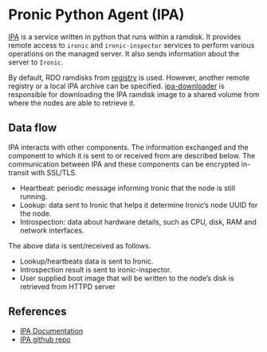 # Pronic Python Agent (IPA)

[IPA](https://docs.openstack.org/ironic-python-agent/latest/) is a service written in python that runs within a ramdisk. It provides remote access to `ironic` and `ironic-inspector` services to perform various operations on the managed server. It also sends information about the server to `Ironic`.

By default, RDO ramdisks from [registry](https://images.rdoproject.org/centos8/master/rdo_trunk) is used. However, another remote registry or a local IPA archive can be specified.
[ipa-downloader](https://github.com/metal3-io/ironic-ipa-downloader) is responsible for downloading the IPA ramdisk image to a shared volume from where the nodes are able to retrieve it.

## Data flow

IPA interacts with other components. The information exchanged and the component to which it is sent to or received from are described below.
The communication between IPA and these components can be encrypted in-transit with SSL/TLS.

- Heartbeat: periodic message informing Ironic that the node is still running.
- Lookup: data sent to Ironic that helps it determine Ironic’s node UUID for the node.
- Introspection: data about hardware details, such as CPU, disk, RAM and network interfaces.

The above data is sent/received as follows.

- Lookup/heartbeats data is sent to Ironic.
- Introspection result is sent to ironic-inspector.
- User supplied boot image that will be written to the node’s disk is retrieved from HTTPD server

## References

- [IPA Documentation](https://docs.openstack.org/ironic-python-agent/latest/admin/how_it_works.html)
- [IPA github repo](https://opendev.org/openstack/ironic-python-agent)
